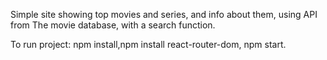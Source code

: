 Simple site showing top movies and series, and info about them, using API from The movie database, with a search function.

To run project: npm install,npm install react-router-dom, npm start.
